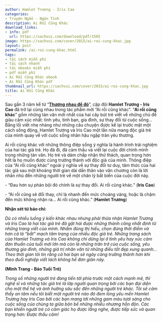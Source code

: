```yaml
---
author: Hamlet Trương - Iris Cao
categories:
- Truyện Ngắn - Ngôn Tình
description: Ai Rồi Cũng Khác
download_links:
- info: pdf
  url: https://sachvui.com/download/pdf/1565
image: https://sachvui.com/cover/2015/ai-roi-cung-khac.jpg
layout: post
permalink: /ai-roi-cung-khac.html
tags:
- tải sách miễn phí
- tải sách nhanh
- tải ebooks miễn phí
- pdf miễn phí
- Ai Rồi Cũng Khác ebook
- Ai Rồi Cũng Khác pdf
thumbnail_url: https://sachvui.com/cover/2015/ai-roi-cung-khac.jpg
title: Ai Rồi Cũng Khác
---
```


 <div class="item-desc text-justify"> <p>Sau gần 3 năm kể từ “<a href="https://sachvui.com/ebook/thuong-nhau-de-do-hamlet-truong-iris-cao.915.html"><strong>Thương nhau để đó</strong></a>”, cặp đôi <strong>Hamlet Trương - Iris Cao</strong> đã trở lại cùng nhau trong tác phẩm mới “Ai rồi cũng khác”. “<strong>Ai rồi cũng khác</strong>” gồm những tản văn mới nhất của hai cây bút trẻ viết về những chủ đề giàu cảm xúc nhất: tình yêu, tình bạn, gia đình, sự thay đổi từ cuộc sống… Bằng lối viết nhẹ nhàng như những câu chuyện được kể lại trước mặt một cách sống động, Hamlet Trương và Iris Cao một lần nữa mang độc giả trẻ của mình quay về với cuộc sống nhân hậu ngập tràn yêu thương.</p><p>Ai rồi cũng khác với những thông điệp sống ý nghĩa là hành trình trải nghiệm của hai tác giả trẻ. Họ đã đi, đã cảm thấu và viết lại cuộc đời chính mình trong những tản văn. Họ trẻ và dám chấp nhận thử thách, quan trọng hơn hết là họ muốn được cùng trưởng thành với độc giả của mình. Thông điệp của “Ai rồi cũng khác” ngoài ý nghĩa về sự thay đổi tư duy, tâm thức của hai tác giả sau một khoảng thời gian dài dấn thân vào văn chương còn là lời nhắn nhủ đến những người trẻ về một chân lý bất biến của cuộc đời này.</p><p>- “Đau hơn sự phản bội đó chính là sự thay đổi. Ai rồi cũng khác.” (<strong>Iris Cao</strong>)</p><p>- “Ai rồi cũng sẽ đổi thay, chỉ là nhanh đến mức choáng váng, hoặc là chậm đến mức không nhận ra… Ai rồi cũng khác.” (<strong>Hamlet Trương</strong>)</p><p><strong>Nhận xét từ báo chí: </strong></p><p><em>Dù có nhiều luồng ý kiến khác nhau nhưng phải thừa nhận Hamlet Trương và Iris Cao là hai tác giả trẻ đã gặt hái được những thành công nhất định từ những trang viết của mình. Nhắm đúng thị hiếu, chọn đúng thời điểm và hơn cả là “bắt” mạch tâm trạng của nhiều độc giả trẻ. Những trang sách của Hamlet Trương và Iris Cao không chỉ dừng lại ở tình yêu hay xúc cảm đơn thuần của tuổi mới lớn mà còn là những trăn trở của cuộc sống, yêu thương gia đình, những giá trị nhân văn từ những điều tốt đẹp xung quanh... Theo thời gian tôi tin rằng cả hai bạn sẽ ngày càng trưởng thành hơn khi theo đuổi nghiệp viết lách không hề đơn giản này.</em></p><p><strong>(Minh Trang - Báo Tuổi Trẻ)</strong></p><p><em>Trong số những người trẻ đang tiến tới phía trước một cách mạnh mẽ, thì nghệ sĩ và những tác giả trẻ là lớp người quan trọng bởi các bạn đại diện cho một thế hệ và ảnh hưởng sâu sắc đến những người trẻ khác. Tôi sẽ cảm thấy an tâm nếu tôi biết một người trẻ nào đó đem lòng yêu mến Hamlet Trương hay Iris Cao bởi các bạn mang tới những gam màu tươi sáng cho cuộc sống của chúng ta giữa bộn bề những nhiễu nhương hỗn độn. Các bạn khiến người trẻ có cảm giác họ được lắng nghe, được tiếp sức và quan trọng hơn: Được thấu cảm!</em></p> </div>